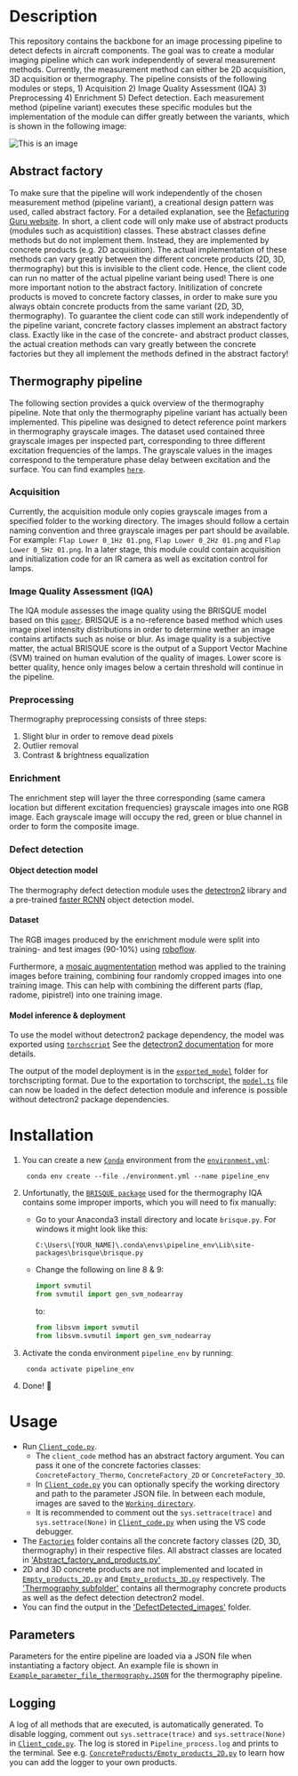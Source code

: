 # Description
This repository contains the backbone for an image processing pipeline to detect defects in aircraft components. The goal was to create a modular imaging pipeline which can work independently of several measurement methods.
Currently, the measurement method can either be 2D acquisition, 3D acquisition or thermography. The pipeline consists of the following modules or steps, 1) Acquisition 2) Image Quality Assessment (IQA) 3) Preprocessing 4) Enrichment 5) Defect detection. Each measurement method (pipeline variant) executes these specific modules but the implementation of the module can differ greatly between the variants, which is shown in the following image: 

![This is an image](README_image/Abstract_factory_matrix.png)

## Abstract factory
To make sure that the pipeline will work independently of the chosen measurement method (pipeline variant), a creational design pattern was used, called abstract factory. For a detailed explanation, see the [Refacturing Guru website](https://refactoring.guru/design-patterns/abstract-factory). In short, a client code will only make use of abstract products (modules such as acquistition) classes. These abstract classes define methods but do not implement them. Instead, they are implemented by concrete products (e.g. 2D acquisition). The actual implementation of these methods can vary greatly between the different concrete products (2D, 3D, thermography) but this is invisible to the client code. Hence, the client code can run no matter of the actual pipeline variant being used! There is one more important notion to the abstract factory. Initilization of concrete products is moved to concrete factory classes, in order to make sure you always obtain concrete products from the same variant (2D, 3D, thermography). To guarantee the client code can still work independently of the pipeline variant, concrete factory classes implement an abstract factory class. Exactly like in the case of the concrete- and abstract product classes, the actual creation methods can vary greatly between the concrete factories but they all implement the methods defined in the abstract factory!

## Thermography pipeline
The following section provides a quick overview of the thermography pipeline. Note that only the thermography pipeline variant has actually been implemented. This pipeline was designed to detect reference point markers in thermography grayscale images. The dataset used contained three grayscale images per inspected part, corresponding to three different excitation frequencies of the lamps. The grayscale values in the images correspond to the temperature phase delay between excitation and the surface. You can find examples [`here`](Example_images).

### Acquisition
Currently, the acquisition module only copies grayscale images from a specified folder to the working directory. The images should follow a certain naming convention and three grayscale images per part should be available. For example: `Flap Lower 0_1Hz 01.png`, `Flap Lower 0_2Hz 01.png` and `Flap Lower 0_5Hz 01.png`. In a later stage, this module could contain acquisition and initialization code for an IR camera as well as excitation control for lamps.

### Image Quality Assessment (IQA)
The IQA module assesses the image quality using the BRISQUE model based on this [`paper`](https://ieeexplore.ieee.org/document/6272356). BRISQUE is a no-reference based method which uses image pixel intensity distributions in order to determine wether an image contains artifacts such as noise or blur. As image quality is a subjective matter, the actual BRISQUE score is the output of a Support Vector Machine (SVM) trained on human evalution of the quality of images. Lower score is better quality, hence only images below a certain threshold will continue in the pipeline.

### Preprocessing
Thermography preprocessing consists of three steps:
1. Slight blur in order to remove dead pixels
2. Outlier removal
3. Contrast & brightness equalization

### Enrichment
The enrichment step will layer the three corresponding (same camera location but different excitation frequencies) grayscale images into one RGB image. Each grayscale image will occupy the red, green or blue channel in order to form the composite image.

### Defect detection
#### Object detection model
The thermography defect detection module uses the [detectron2](https://github.com/facebookresearch/detectron2) library and a pre-trained [faster RCNN](https://github.com/facebookresearch/detectron2/blob/main/configs/COCO-Detection/faster_rcnn_R_50_FPN_1x.yaml) object detection model. 

#### Dataset
The RGB images produced by the enrichment module were split into training- and test images (90-10%) using [roboflow](https://app.roboflow.com/login).

Furthermore, a [mosaic augmententation](https://blog.roboflow.com/advanced-augmentations/) method was applied to the training images before training, combining four randomly cropped images into one training image. This can help with combining the different parts (flap, radome, pipistrel) into one training image.

#### Model inference & deployment
To use the model without detectron2 package dependency, the model was exported using [`torchscript`](https://pytorch.org/tutorials/beginner/Intro_to_TorchScript_tutorial.html) See the [detectron2 documentation](https://detectron2.readthedocs.io/en/latest/tutorials/deployment.html) for more details.
 
The output of the model deployment is in the [`exported_model`](ConcreteProducts/Thermography/Defect_detection_model/exported_model) folder for torchscripting format. Due to the exportation to torchscript, the [`model.ts`](ConcreteProducts/Thermography/Defect_detection_model/exported_model/model.ts) file can now be loaded in the defect detection module and inference is possible without detectron2 package dependencies.


# Installation
1. You can create a new [`Conda`](https://docs.conda.io/projects/conda/en/latest/) environment from the [`environment.yml`](environment.yml):

        conda env create --file ./environment.yml --name pipeline_env 

2. Unfortunatly, the [`BRISQUE package`](https://github.com/bukalapak/pybrisque) used for the thermography IQA contains some improper imports, which you will need to fix manually:
    - Go to your Anaconda3 install directory and locate `brisque.py`. For windows it might look like this:

        `C:\Users\[YOUR_NAME]\.conda\envs\pipeline_env\Lib\site-packages\brisque\brisque.py`

    - Change the following on line 8 & 9:
        ```python
        import svmutil
        from svmutil import gen_svm_nodearray
        ```
        to: 
        ```python
        from libsvm import svmutil
        from libsvm.svmutil import gen_svm_nodearray
        ```

5. Activate the conda environment `pipeline_env` by running:

        conda activate pipeline_env
6. Done! 🤗 

# Usage
- Run [`Client_code.py`](Client_code.py).
    - The `client_code` method has an abstract factory argument. You can pass it one of the concrete factories classes: `ConcreteFactory_Thermo`, `ConcreteFactory_2D` or `ConcreteFactory_3D`.
    - In [`Client_code.py`](Client_code.py) you can optionally specify the working directory and path to the parameter JSON file. In between each module, images are saved to the [`Working directory`](Working_directory).
    - It is recommended to comment out the `sys.settrace(trace)` and `sys.settrace(None)` in [`Client_code.py`](Client_code.py) when using the VS code debugger.
- The [`Factories`](Factories) folder contains all the concrete factory classes (2D, 3D, thermography) in their respective files. All abstract classes are located in ['Abstract_factory_and_products.py'](Factories/Abstract_factory_and_products.py)
- 2D and 3D concrete products are not implemented and located in [`Empty_products_2D.py`](ConcreteProducts/Empty_products_2D.py) and [`Empty_products_3D.py`](ConcreteProducts/Empty_products_3D.py) respectively. The ['Thermography subfolder'](ConcreteProducts/Thermography) contains all thermography concrete products as well as the defect detection detectron2 model.
- You can find the output in the ['DefectDetected_images'](Working_directory/DefectDetected_images) folder.

## Parameters
Parameters for the entire pipeline are loaded via a JSON file when instantiating a factory object. An example file is shown in [`Example_parameter_file_thermography.JSON`](Example_parameter_file_thermography.JSON) for the thermography pipeline.

## Logging
A log of all methods that are executed, is automatically generated.
To disable logging, comment out `sys.settrace(trace)` and `sys.settrace(None)` in [`Client_code.py`](Client_code.py). The log is stored in `Pipeline_process.log` and prints to the terminal. See e.g. [`ConcreteProducts/Empty_products_2D.py`](ConcreteProducts/Empty_products_2D.py) to learn how you can add the logger to your own products.



